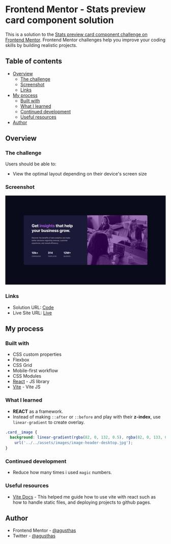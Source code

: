 # Frontend Mentor - Stats preview card component solution

This is a solution to the [Stats preview card component challenge on Frontend Mentor](https://www.frontendmentor.io/challenges/stats-preview-card-component-8JqbgoU62). Frontend Mentor challenges help you improve your coding skills by building realistic projects.

## Table of contents

- [Overview](#overview)
  - [The challenge](#the-challenge)
  - [Screenshot](#screenshot)
  - [Links](#links)
- [My process](#my-process)
  - [Built with](#built-with)
  - [What I learned](#what-i-learned)
  - [Continued development](#continued-development)
  - [Useful resources](#useful-resources)
- [Author](#author)

## Overview

### The challenge

Users should be able to:

- View the optimal layout depending on their device's screen size

### Screenshot

![](./screenshot.png)

### Links

- Solution URL: [Code](https://github.com/agusthas/stats-preview-card-component/)
- Live Site URL: [Live](https://agusthas.github.io/FEM_stats-preview-card-component/)

## My process

### Built with

- CSS custom properties
- Flexbox
- CSS Grid
- Mobile-first workflow
- CSS Modules
- [React](https://reactjs.org/) - JS library
- [Vite](https://vitejs.dev/) - Vite JS

### What I learned

- **REACT** as a framework.
- Instead of making `::after` or `::before` and play with their **z-index**, use `linear-gradient` to create overlay.

```css
.card__image {
  background: linear-gradient(rgba(82, 0, 132, 0.5), rgba(82, 0, 133, 0.5)),
    url('../../assets/images/image-header-desktop.jpg');
}
```

### Continued development

- Reduce how many times i used `magic` numbers.

### Useful resources

- [Vite Docs](https://vitejs.dev/guide/) - This helped me guide how to use vite with react such as how to handle static files, and deploying projects to github pages.

## Author

- Frontend Mentor - [@agusthas](https://www.frontendmentor.io/profile/agusthas)
- Twitter - [@agusthas](https://www.twitter.com/agusthas)
